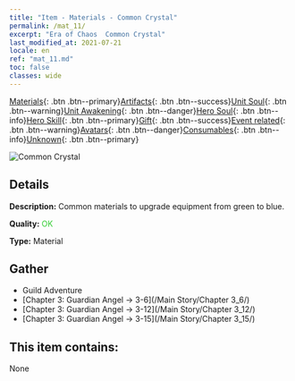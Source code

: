 ```yaml
---
title: "Item - Materials - Common Crystal"
permalink: /mat_11/
excerpt: "Era of Chaos  Common Crystal"
last_modified_at: 2021-07-21
locale: en
ref: "mat_11.md"
toc: false
classes: wide
---
```

 [Materials](/Items/){: .btn .btn--primary}[Artifacts](/Items/Artifacts/){: .btn .btn--success}[Unit Soul](/Items/UnitSoul/){: .btn .btn--warning}[Unit Awakening](/Items/UnitAwakening/){: .btn .btn--danger}[Hero Soul](/Items/HeroSoul/){: .btn .btn--info}[Hero Skill](/Items/HeroSkill/){: .btn .btn--primary}[Gift](/Items/Gift/){: .btn .btn--success}[Event related](/Items/Events/){: .btn .btn--warning}[Avatars](/Items/Avatars/){: .btn .btn--danger}[Consumables](/Items/Consumables/){: .btn .btn--info}[Unknown](/Items/Unknown/){: .btn .btn--primary}

 ![Common Crystal](/images/t/i_cailiao_shuijing1.png)

## Details
 **Description:** Common materials to upgrade equipment from green to blue.

 **Quality:** <span style="color: #32CD32">OK</span>

 **Type:** Material

## Gather

*    Guild Adventure 
*    [Chapter 3: Guardian Angel -> 3-6](/Main Story/Chapter 3_6/) 
*    [Chapter 3: Guardian Angel -> 3-12](/Main Story/Chapter 3_12/) 
*    [Chapter 3: Guardian Angel -> 3-15](/Main Story/Chapter 3_15/) 

## This item contains:

  None

